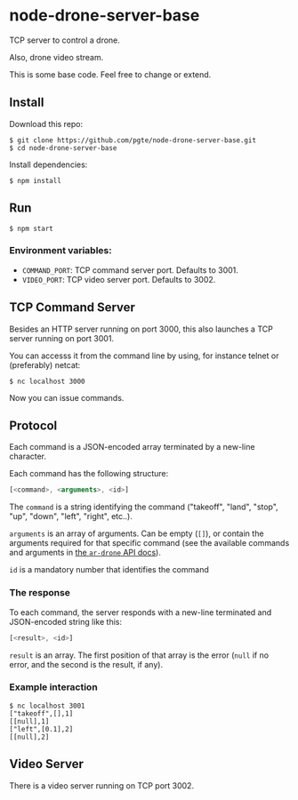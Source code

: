 # node-drone-server-base

TCP server to control a drone.

Also, drone video stream.

This is some base code. Feel free to change or extend.


## Install

Download this repo:

```
$ git clone https://github.com/pgte/node-drone-server-base.git
$ cd node-drone-server-base
```

Install dependencies:

```
$ npm install
```


## Run

```
$ npm start
```

### Environment variables:

* `COMMAND_PORT`: TCP command server port. Defaults to 3001.
* `VIDEO_PORT`: TCP video server port. Defaults to 3002.


## TCP Command Server

Besides an HTTP server running on port 3000, this also launches a TCP server running on port 3001.

You can accesss it from the command line by using, for instance telnet or (preferably) netcat:

```
$ nc localhost 3000
```

Now you can issue commands.

## Protocol

Each command is a JSON-encoded array terminated by a new-line character.

Each command has the following structure:

```js
[<command>, <arguments>, <id>]
```

The `command` is a string identifying the command ("takeoff", "land", "stop", "up", "down", "left", "right", etc..).

`arguments` is an array of arguments. Can be empty (`[]`), or contain the arguments required for that specific command (see the available commands and arguments in [the `ar-drone` API docs](https://github.com/felixge/node-ar-drone#client-api)).

`id` is a mandatory number that identifies the command


### The response

To each command, the server responds with a new-line terminated and JSON-encoded string like this:

```js
[<result>, <id>]
```

`result` is an array. The first position of that array is the error (`null` if no error, and the second is the result, if any).


### Example interaction

```
$ nc localhost 3001
["takeoff",[],1]
[[null],1]
["left",[0.1],2]
[[null],2]
```


## Video Server

There is a video server running on TCP port 3002.